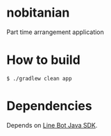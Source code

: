 # nobitanian
Part time arrangement application

# How to build

```
$ ./gradlew clean app
```

# Dependencies

Depends on [Line Bot Java SDK](https://github.com/line/line-bot-sdk-java).


